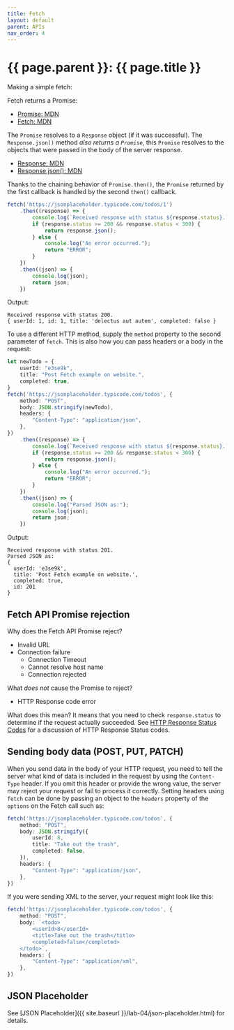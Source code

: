 ```yaml
---
title: Fetch
layout: default
parent: APIs
nav_order: 4
---
```


# {{ page.parent }}: {{ page.title }}

Making a simple fetch:

Fetch returns a Promise<Response>:

- [Promise: MDN](https://developer.mozilla.org/en-US/docs/Web/JavaScript/Reference/Global_Objects/Promise)
- [Fetch: MDN](https://developer.mozilla.org/en-US/docs/Web/API/fetch)

The `Promise` resolves to a `Response` object (if it was successful). The
`Response.json()` method _also returns a `Promise`_, this `Promise` resolves to
the objects that were passed in the body of the server response.

- [Response: MDN](https://developer.mozilla.org/en-US/docs/Web/API/Response)
- [Response.json(): MDN](https://developer.mozilla.org/en-US/docs/Web/API/Response/json)

Thanks to the chaining behavior of `Promise.then()`, the `Promise` returned by
the first callback is handled by the second `then()` callback.

```typescript
fetch('https://jsonplaceholder.typicode.com/todos/1')
    .then((response) => {
        console.log(`Received response with status ${response.status}.`);
        if (response.status >= 200 && response.status < 300) {
            return response.json();
        } else {
            console.log("An error occurred.");
            return "ERROR";
        }
    })
    .then((json) => {
        console.log(json);
        return json;
    })
```

Output:

```
Received response with status 200.
{ userId: 1, id: 1, title: 'delectus aut autem', completed: false }
```

To use a different HTTP method, supply the `method` property to the second
parameter of `fetch`. This is also how you can pass headers or a body in the
request:

```typescript
let newTodo = {
    userId: "e3se9k",
    title: "Post Fetch example on website.",
    completed: true,
}
fetch('https://jsonplaceholder.typicode.com/todos', {
    method: "POST",
    body: JSON.stringify(newTodo),
    headers: {
        "Content-Type": "application/json",
    },
})
    .then((response) => {
        console.log(`Received response with status ${response.status}.`);
        if (response.status >= 200 && response.status < 300) {
            return response.json();
        } else {
            console.log("An error occurred.");
            return "ERROR";
        }
    })
    .then((json) => {
        console.log("Parsed JSON as:");
        console.log(json);
        return json;
    })
```

Output:
```
Received response with status 201.
Parsed JSON as:
{
  userId: 'e3se9k',
  title: 'Post Fetch example on website.',
  completed: true,
  id: 201
}
```

## Fetch API Promise rejection

Why does the Fetch API Promise reject?

- Invalid URL
- Connection failure
    - Connection Timeout
    - Cannot resolve host name
    - Connection rejected

What _does not_ cause the Promise to reject?

- HTTP Response code error

What does this mean? It means that you need to check `response.status` to
determine if the request actually succeeded. See
[HTTP Response Status Codes](http.html#http-response-status-codes)
for a discussion of HTTP Response Status codes.

## Sending body data (POST, PUT, PATCH)

When you send data in the body of your HTTP request, you need to tell the server
what kind of data is included in the request by using the `Content-Type` header.
If you omit this header or provide the wrong value, the server may reject your
request or fail to process it correctly. Setting headers using `fetch` can be
done by passing an object to the `headers` property of the `options` on the
Fetch call such as:

```typescript
fetch('https://jsonplaceholder.typicode.com/todos', {
    method: "POST",
    body: JSON.stringify({
        userId: 8,
        title: "Take out the trash",
        completed: false,
    }),
    headers: {
        "Content-Type": "application/json",
    },
})
```

If you were sending XML to the server, your request might look like this:

```typescript
fetch('https://jsonplaceholder.typicode.com/todos', {
    method: "POST",
    body: `<todo>
        <userId>8</userId>
        <title>Take out the trash</title>
        <completed>false</completed>
    </todo>`,
    headers: {
        "Content-Type": "application/xml",
    },
})
```


## JSON Placeholder

See [JSON Placeholder]({{ site.baseurl }}/lab-04/json-placeholder.html) for
details.

